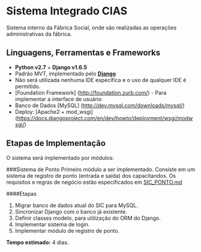 Sistema Integrado CIAS
===

Sistema interno da Fábrica Social, onde são realizadas as operações administrativas da fábrica.

Linguagens, Ferramentas e Frameworks
---------
* **Python v2.7** + **Django v1.6.5**
* Padrão MVT, implementado pelo **[Django](https://www.djangoproject.com/)**
* Não será utilizada nenhuma IDE específica e o uso de qualquer IDE é permitido.
* [Foundation Framework] (http://foundation.zurb.com/) - Para implementar a interface de usuário
* Banco de Dados [MySQL] (http://dev.mysql.com/downloads/mysql/)
* Deploy: [Apache2 + mod_wsgi] (https://docs.djangoproject.com/en/dev/howto/deployment/wsgi/modwsgi/)

Etapas de Implementação
--------
O sistema será implementado por módulos:

###Sistema de Ponto
Primeiro módulo a ser implementado. Consiste em um sistema de registro de ponto (entrada e saída) dos capacitandos. Os requisitos e regras de negócio estão especificados em [SIC_PONTO.md](https://github.com/FabricaSocial/sic/blob/master/SIC_PONTO.md)

####Etapas

1. Migrar banco de dados atual do SIC para MySQL.
2. Sincronizar Django com o banco já existente.
3. Definir classes modelo, para utilização do ORM do Django.
4. Implementar sistema de login.
5. Implementar módulo de registro de ponto.

**Tempo estimado:** 4 dias.
